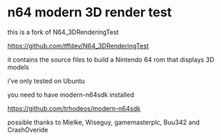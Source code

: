 # n64 modern 3D render test

this is a fork of N64_3DRenderingTest

https://github.com/tffdev/N64_3DRenderingTest

it contains the source files to build a Nintendo 64 rom that displays 3D models

i've only tested on Ubuntu 

you need to have modern-n64sdk installed 

https://github.com/trhodeos/modern-n64sdk

possible thanks to Mielke, Wiseguy, gamemasterplc, Buu342 and CrashOveride
 
